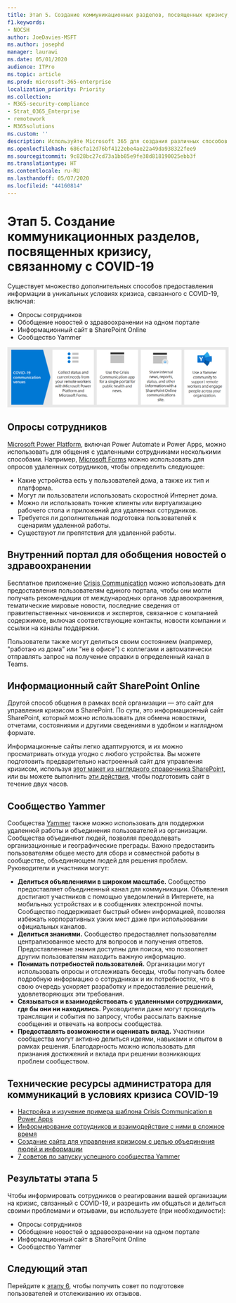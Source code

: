 ```yaml
---
title: Этап 5. Создание коммуникационных разделов, посвященных кризису, связанному с COVID-19
f1.keywords:
- NOCSH
author: JoeDavies-MSFT
ms.author: josephd
manager: laurawi
ms.date: 05/01/2020
audience: ITPro
ms.topic: article
ms.prod: microsoft-365-enterprise
localization_priority: Priority
ms.collection:
- M365-security-compliance
- Strat_O365_Enterprise
- remotework
- M365solutions
ms.custom: ''
description: Используйте Microsoft 365 для создания различных способов размещения внутренних и общедоступных новостей о COVID-19.
ms.openlocfilehash: 686cfa12d76bf4122ebe4ae22a49da938322fee9
ms.sourcegitcommit: 9c828bc27cd73a1bb85e9fe38d818190025ebb3f
ms.translationtype: HT
ms.contentlocale: ru-RU
ms.lasthandoff: 05/07/2020
ms.locfileid: "44160814"
---
```

# <a name="step-5-create-covid-19-crisis-communication-venues"></a>Этап 5. Создание коммуникационных разделов, посвященных кризису, связанному с COVID-19

Существует множество дополнительных способов предоставления информации в уникальных условиях кризиса, связанного с COVID-19, включая:

- Опросы сотрудников
- Обобщение новостей о здравоохранении на одном портале
- Информационный сайт в SharePoint Online
- Сообщество Yammer

![Площадки для коммуникации в условиях кризиса, вызванного COVID-19](../media/empower-people-to-work-remotely/comm-venues-grid.png)

## <a name="employee-surveys"></a>Опросы сотрудников

[Microsoft Power Platform](https://powerplatform.microsoft.com/), включая Power Automate и Power Apps, можно использовать для общения с удаленными сотрудниками несколькими способами. Например, [Microsoft Forms](https://forms.microsoft.com/) можно использовать для опросов удаленных сотрудников, чтобы определить следующее:

- Какие устройства есть у пользователей дома, а также их тип и платформа.
- Могут ли пользователи использовать скоростной Интернет дома.
- Можно ли использовать тонкие клиенты или виртуализацию рабочего стола и приложений для удаленных сотрудников.
- Требуется ли дополнительная подготовка пользователей к сценариям удаленной работы.
- Существуют ли препятствия для удаленной работы.

## <a name="internal-portal-for-consolidated-public-health-and-news"></a>Внутренний портал для обобщения новостей о здравоохранении

Бесплатное приложение [Crisis Communication](https://techcommunity.microsoft.com/t5/microsoft-teams-blog/coordinate-crisis-communications-using-microsoft-teams-power/ba-p/1216715) можно использовать для предоставления пользователям единого портала, чтобы они могли получать рекомендации от международных органов здравоохранения, тематические мировые новости, последние сведения от правительственных чиновников и экспертов, связанное с компанией содержимое, включая соответствующие контакты, новости компании и ссылки на каналы поддержки. 

Пользователи также могут делиться своим состоянием (например, "работаю из дома" или "не в офисе") с коллегами и автоматически отправлять запрос на получение справки в определенный канал в Teams.

## <a name="sharepoint-online-communications-site"></a>Информационный сайт SharePoint Online

Другой способ общения в рамках всей организации — это сайт для управления кризисом в SharePoint. По сути, это информационный сайт SharePoint, который можно использовать для обмена новостями, отчетами, состояниями и другими сведениями в удобном и наглядном формате. 

Информационные сайты легко адаптируются, и их можно просматривать откуда угодно с любого устройства. Вы можете подготовить предварительно настроенный сайт для управления кризисом, используя [этот макет из наглядного справочника SharePoint](https://lookbook.microsoft.com/details/8f8337d2-b1f6-4a84-91a4-9081f841f0f6), или вы можете выполнить [эти действия](https://techcommunity.microsoft.com/t5/microsoft-sharepoint-blog/build-a-crisis-management-site-to-connect-people-and-information/ba-p/1216791), чтобы подготовить сайт в течение двух часов.

## <a name="yammer-community"></a>Сообщество Yammer

Сообщества [Yammer](https://docs.microsoft.com/yammer/yammer-landing-page) также можно использовать для поддержки удаленной работы и объединения пользователей из организации. Сообщества объединяют людей, позволяя преодолевать организационные и географические преграды. Важно предоставить пользователям общее место для сбора и совместной работы в сообществе, объединяющем людей для решения проблем. Руководители и участники могут:

- **Делиться объявлениями в широком масштабе.** Сообщество предоставляет объединенный канал для коммуникации. Объявления достигают участников с помощью уведомлений в Интернете, на мобильных устройствах и в сообщениях электронной почты. Сообщество поддерживает быстрый обмен информацией, позволяя избежать корпоративных узких мест даже при использовании официальных каналов.
- **Делиться знаниями.** Сообщество предоставляет пользователям централизованное место для вопросов и получения ответов. Предоставленные знания доступны для поиска, что позволяет другим пользователям находить важную информацию.
- **Понимать потребностей пользователей.** Организации могут использовать опросы и отслеживать беседы, чтобы получать более подробную информацию о сотрудниках и их потребностях, что в свою очередь ускоряет разработку и предоставление решений, удовлетворяющих эти требования.
- **Связываться и взаимодействовать с удаленными сотрудниками, где бы они ни находились.** Руководители даже могут проводить трансляции и события по запросу, чтобы рассылать важные сообщения и отвечать на вопросы сообщества.
- **Предоставлять возможности и оценивать вклад.** Участники сообщества могут активно делиться идеями, навыками и опытом в рамках решения. Благодарность можно использовать для признания достижений и вклада при решении возникающих проблем сообществом.

## <a name="admin-technical-resources-for-covid-19-crisis-communications"></a>Технические ресурсы администратора для коммуникаций в условиях кризиса COVID-19

- [Настройка и изучение примера шаблона Crisis Communication в Power Apps](https://docs.microsoft.com/powerapps/maker/canvas-apps/sample-crisis-communication-app)
- [Информирование сотрудников и взаимодействие с ними в сложное время](https://techcommunity.microsoft.com/t5/yammer-blog/keeping-employees-informed-and-engaged-during-difficult-times/ba-p/1216032)
- [Создание сайта для управления кризисом с целью объединения людей и информации](https://techcommunity.microsoft.com/t5/microsoft-sharepoint-blog/build-a-crisis-management-site-to-connect-people-and-information/ba-p/1216791)
- [7 советов по запуску успешного сообщества Yammer](https://techcommunity.microsoft.com/t5/yammer-blog/7-tips-to-run-a-successful-yammer-community-formerly-group/ba-p/444720)

## <a name="results-of-step-5"></a>Результаты этапа 5

Чтобы информировать сотрудников о реагировании вашей организации на кризис, связанный с COVID-19, и разрешить им общаться и делиться своими проблемами и отзывами, вы используете (при необходимости):

- Опросы сотрудников
- Обобщение новостей о здравоохранении на одном портале
- Информационный сайт в SharePoint Online
- Сообщество Yammer

## <a name="next-step"></a>Следующий этап

Перейдите к [этапу 6](empower-people-to-work-remotely-train-monitor-usage.md), чтобы получить совет по подготовке пользователей и отслеживанию их отзывов.
